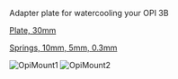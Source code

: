  Adapter plate for watercooling your OPI 3B

[Plate, 30mm](https://aliexpress.ru/item/1005003484244869.html?sku_id=12000030661508959)

[Springs, 10mm, 5mm, 0.3mm](https://aliexpress.ru/item/1005002799130178.html)

![OpiMount1](https://github.com/Rom4ik-glitch/Vz235-mods/blob/0f654a0475a05ad75701b2d0eeca71275ebe96d7/Opi3B%20Watercool/Images/image1.jpg)
![OpiMount2](https://github.com/Rom4ik-glitch/Vz235-mods/blob/0f654a0475a05ad75701b2d0eeca71275ebe96d7/Opi3B%20Watercool/Images/image2.jpg)
